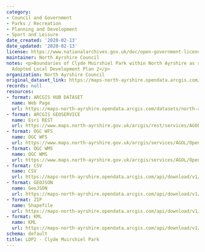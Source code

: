 ```yaml
---
category:
- Council and Government
- Parks / Recreation
- Planning and Development
- Sport and Leisure
date_created: '2020-02-13'
date_updated: '2020-02-13'
license: https://www.nationalarchives.gov.uk/doc/open-government-licence/version/3/
maintainer: North Ayrshire Council
notes: <p>Boundaries of Clyde Muirshiel Park within North Ayrshire as set out in the
  Adopted Local Development Plan 2</p>
organization: North Ayrshire Council
original_dataset_link: https://maps-north-ayrshire.opendata.arcgis.com/datasets/north-ayrshire::ldp2-clyde-muirshiel-park
records: null
resources:
- format: ARCGIS HUB DATASET
  name: Web Page
  url: https://maps-north-ayrshire.opendata.arcgis.com/datasets/north-ayrshire::ldp2-clyde-muirshiel-park
- format: ARCGIS GEOSERVICE
  name: Esri REST
  url: https://www.maps.north-ayrshire.gov.uk/arcgis/rest/services/AGOL/Open_Data_Portal4/MapServer/72
- format: OGC WFS
  name: OGC WFS
  url: https://www.maps.north-ayrshire.gov.uk/arcgis/services/AGOL/Open_Data_Portal4/MapServer/WFSServer?request=GetCapabilities&service=WFS
- format: OGC WMS
  name: OGC WMS
  url: https://www.maps.north-ayrshire.gov.uk/arcgis/services/AGOL/Open_Data_Portal4/MapServer/WMSServer?request=GetCapabilities&service=WMS
- format: CSV
  name: CSV
  url: https://maps-north-ayrshire.opendata.arcgis.com/api/download/v1/items/38fbf8fbf1ae46ff891c7d60645da5f8/csv?layers=72
- format: GEOJSON
  name: GeoJSON
  url: https://maps-north-ayrshire.opendata.arcgis.com/api/download/v1/items/38fbf8fbf1ae46ff891c7d60645da5f8/geojson?layers=72
- format: ZIP
  name: Shapefile
  url: https://maps-north-ayrshire.opendata.arcgis.com/api/download/v1/items/38fbf8fbf1ae46ff891c7d60645da5f8/shapefile?layers=72
- format: KML
  name: KML
  url: https://maps-north-ayrshire.opendata.arcgis.com/api/download/v1/items/38fbf8fbf1ae46ff891c7d60645da5f8/kml?layers=72
schema: default
title: LDP2 - Clyde Muirshiel Park
---
```

